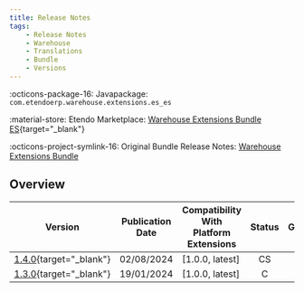 ```yaml
---
title: Release Notes
tags:
    - Release Notes
    - Warehouse
    - Translations
    - Bundle
    - Versions
---
```


:octicons-package-16: Javapackage: `com.etendoerp.warehouse.extensions.es_es`

:material-store: Etendo Marketplace:  [Warehouse Extensions Bundle ES](https://marketplace.etendo.cloud/?#/product-details?module=BAE67A5B5BC4496D9B1CA002BBCDC80E){target="_blank"}

:octicons-project-symlink-16: Original Bundle Release Notes: [Warehouse Extensions Bundle](../../bundles/warehouse-extensions/release-notes.md)

## Overview

| Version | Publication Date | Compatibility With Platform Extensions | Status | GitHub |
| --- | --- | --- | :----: | :----: |
| [1.4.0](https://github.com/etendosoftware/com.etendoerp.warehouse.extensions.es_es/releases/tag/1.4.0){target="_blank"} | 02/08/2024 | [1.0.0, latest] | CS | :white_check_mark: |
| [1.3.0](https://github.com/etendosoftware/com.etendoerp.warehouse.extensions.es_es/releases/tag/1.3.0){target="_blank"} | 19/01/2024 | [1.0.0, latest] | C | :white_check_mark: |